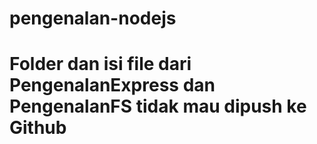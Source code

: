 # pengenalan-nodejs
# Folder dan isi file dari PengenalanExpress dan PengenalanFS tidak mau dipush ke Github
